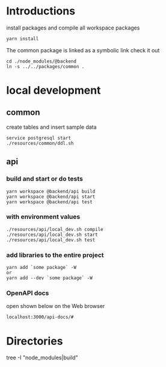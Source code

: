 # Introductions

install packages and compile all workspace packages

```sh
yarn install
```

The common package is linked as a symbolic link
check it out

```
cd ./node_modules/@backend
ln -s ../../packages/common .
```

# local development

## common

create tables and insert sample data

```
service postgresql start
./resources/common/ddl.sh
```

## api

### build and start or do tests

```
yarn workspace @backend/api build
yarn workspace @backend/api start
yarn workspace @backend/api test
```

### with environment values

```
./resources/api/local_dev.sh compile
./resources/api/local_dev.sh start
./resources/api/local_dev.sh test
```

### add libraries to the entire project

```
yarn add `some package` -W
or
yarn add --dev `some package` -W
```

### OpenAPI docs

open shown below on the Web browser

```
localhost:3000/api-docs/#
```

# Directories

tree -I "node_modules|build"
